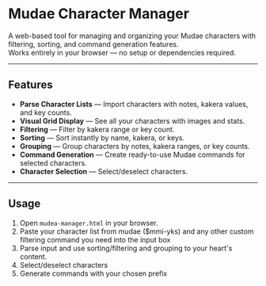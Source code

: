 # Mudae Character Manager

A web-based tool for managing and organizing your Mudae characters with filtering, sorting, and command generation features.  
Works entirely in your browser — no setup or dependencies required.

---

## Features

- **Parse Character Lists** — Import characters with notes, kakera values, and key counts.  
- **Visual Grid Display** — See all your characters with images and stats.
- **Filtering** — Filter by kakera range or key count.  
- **Sorting** — Sort instantly by name, kakera, or keys.  
- **Grouping** — Group characters by notes, kakera ranges, or key counts.  
- **Command Generation** — Create ready-to-use Mudae commands for selected characters.  
- **Character Selection** — Select/deselect characters.

---

## Usage

1. Open `mudea-manager.html` in your browser.  
2. Paste your character list from mudae ($mmi-yks) and any other custom filtering command you need into the input box
3. Parse input and use sorting/filtering and grouping to your heart's content.
4. Select/deselect characters
5. Generate commands with your chosen prefix
